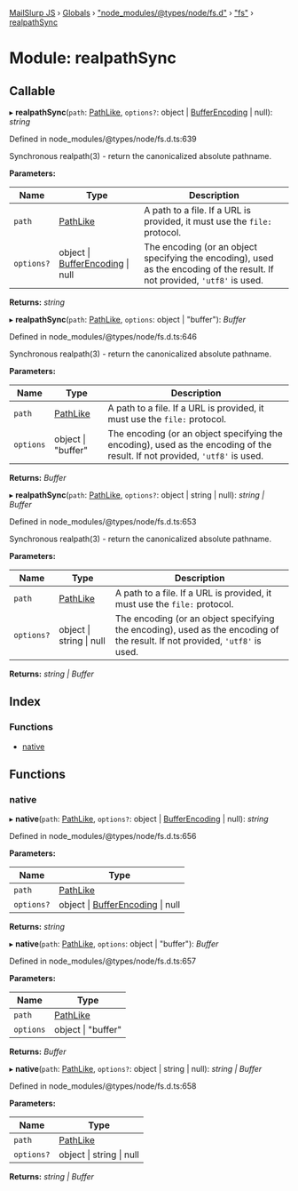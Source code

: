 [MailSlurp JS](../README.md) › [Globals](../globals.md) › ["node_modules/@types/node/fs.d"](_node_modules__types_node_fs_d_.md) › ["fs"](_node_modules__types_node_fs_d_._fs_.md) › [realpathSync](_node_modules__types_node_fs_d_._fs_.realpathsync.md)

# Module: realpathSync

## Callable

▸ **realpathSync**(`path`: [PathLike](_node_modules__types_node_fs_d_._fs_.md#pathlike), `options?`: object | [BufferEncoding](_node_modules__types_node_globals_d_.md#bufferencoding) | null): *string*

Defined in node_modules/@types/node/fs.d.ts:639

Synchronous realpath(3) - return the canonicalized absolute pathname.

**Parameters:**

Name | Type | Description |
------ | ------ | ------ |
`path` | [PathLike](_node_modules__types_node_fs_d_._fs_.md#pathlike) | A path to a file. If a URL is provided, it must use the `file:` protocol. |
`options?` | object &#124; [BufferEncoding](_node_modules__types_node_globals_d_.md#bufferencoding) &#124; null | The encoding (or an object specifying the encoding), used as the encoding of the result. If not provided, `'utf8'` is used.  |

**Returns:** *string*

▸ **realpathSync**(`path`: [PathLike](_node_modules__types_node_fs_d_._fs_.md#pathlike), `options`: object | "buffer"): *Buffer*

Defined in node_modules/@types/node/fs.d.ts:646

Synchronous realpath(3) - return the canonicalized absolute pathname.

**Parameters:**

Name | Type | Description |
------ | ------ | ------ |
`path` | [PathLike](_node_modules__types_node_fs_d_._fs_.md#pathlike) | A path to a file. If a URL is provided, it must use the `file:` protocol. |
`options` | object &#124; "buffer" | The encoding (or an object specifying the encoding), used as the encoding of the result. If not provided, `'utf8'` is used.  |

**Returns:** *Buffer*

▸ **realpathSync**(`path`: [PathLike](_node_modules__types_node_fs_d_._fs_.md#pathlike), `options?`: object | string | null): *string | Buffer*

Defined in node_modules/@types/node/fs.d.ts:653

Synchronous realpath(3) - return the canonicalized absolute pathname.

**Parameters:**

Name | Type | Description |
------ | ------ | ------ |
`path` | [PathLike](_node_modules__types_node_fs_d_._fs_.md#pathlike) | A path to a file. If a URL is provided, it must use the `file:` protocol. |
`options?` | object &#124; string &#124; null | The encoding (or an object specifying the encoding), used as the encoding of the result. If not provided, `'utf8'` is used.  |

**Returns:** *string | Buffer*

## Index

### Functions

* [native](_node_modules__types_node_fs_d_._fs_.realpathsync.md#native)

## Functions

###  native

▸ **native**(`path`: [PathLike](_node_modules__types_node_fs_d_._fs_.md#pathlike), `options?`: object | [BufferEncoding](_node_modules__types_node_globals_d_.md#bufferencoding) | null): *string*

Defined in node_modules/@types/node/fs.d.ts:656

**Parameters:**

Name | Type |
------ | ------ |
`path` | [PathLike](_node_modules__types_node_fs_d_._fs_.md#pathlike) |
`options?` | object &#124; [BufferEncoding](_node_modules__types_node_globals_d_.md#bufferencoding) &#124; null |

**Returns:** *string*

▸ **native**(`path`: [PathLike](_node_modules__types_node_fs_d_._fs_.md#pathlike), `options`: object | "buffer"): *Buffer*

Defined in node_modules/@types/node/fs.d.ts:657

**Parameters:**

Name | Type |
------ | ------ |
`path` | [PathLike](_node_modules__types_node_fs_d_._fs_.md#pathlike) |
`options` | object &#124; "buffer" |

**Returns:** *Buffer*

▸ **native**(`path`: [PathLike](_node_modules__types_node_fs_d_._fs_.md#pathlike), `options?`: object | string | null): *string | Buffer*

Defined in node_modules/@types/node/fs.d.ts:658

**Parameters:**

Name | Type |
------ | ------ |
`path` | [PathLike](_node_modules__types_node_fs_d_._fs_.md#pathlike) |
`options?` | object &#124; string &#124; null |

**Returns:** *string | Buffer*
